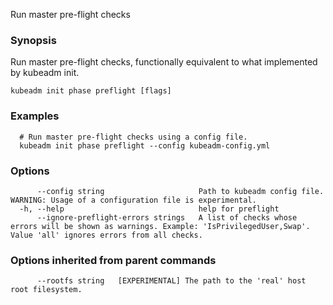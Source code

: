 
Run master pre-flight checks

### Synopsis

Run master pre-flight checks, functionally equivalent to what implemented by kubeadm init.

```
kubeadm init phase preflight [flags]
```

### Examples

```
  # Run master pre-flight checks using a config file.
  kubeadm init phase preflight --config kubeadm-config.yml
```

### Options

```
      --config string                     Path to kubeadm config file. WARNING: Usage of a configuration file is experimental.
  -h, --help                              help for preflight
      --ignore-preflight-errors strings   A list of checks whose errors will be shown as warnings. Example: 'IsPrivilegedUser,Swap'. Value 'all' ignores errors from all checks.
```

### Options inherited from parent commands

```
      --rootfs string   [EXPERIMENTAL] The path to the 'real' host root filesystem.
```

